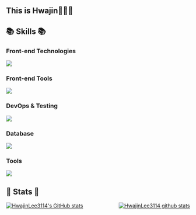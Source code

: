 ## This is Hwajin👩🏻‍💻

<h2>📚 Skills 📚</h2>

<div>
  <h3>Front-end Technologies</h3>
  <img src="https://skillicons.dev/icons?i=html,css,js,jquery,react,ts,tailwind,styledcomponents,nextjs&theme=light" />
  
  <h3>Front-end Tools</h3>
  <img src="https://skillicons.dev/icons?i=vite&theme=light" />
</div>

<div>
  <h3>DevOps & Testing</h3>
  <img src="https://skillicons.dev/icons?i=vercel,netlify&theme=light" />
<!--   <img src="https://skillicons.dev/icons?i=jest&theme=light" /> -->
</div>
  
<!--   <div>
  <h3>Back-end</h3>
  <img src="https://skillicons.dev/icons?i=java,spring&theme=light" />
</div> -->

<div>
  <h3>Database</h3>
  <img src="https://skillicons.dev/icons?i=supabase,mysql&theme=light" />
<!--   <br />
  <img src="https://img.shields.io/badge/oracle-F80000?style=flat-square&logo=oracle&logoColor=white"/> 
  <img src="https://img.shields.io/badge/mariaDB-003545?style=flat-square&logo=mariaDB&logoColor=white"/> -->
</div>

<div>
  <h3>Tools</h3>
  <img src="https://skillicons.dev/icons?i=github,gitlab,vscode,notion,postman,slack&theme=light" />
</div>

<!--[![Hits](https://hits.seeyoufarm.com/api/count/incr/badge.svg?url=https%3A%2F%2Fgithub.com%2FHwajinLee3114&count_bg=%23555555&title_bg=%23555555&icon=&icon_color=%23E7E7E7&title=views&edge_flat=false)](https://hits.seeyoufarm.com)-->

<h2>🌿 Stats 🌿</h2>

<div style="display: flex; justify-content: space-between; gap: 20px;">
  <a href="https://github.com/HwajinLee3114/github-readme-stats">
    <img src="https://github-readme-stats.vercel.app/api?username=HwajinLee3114" alt="HwajinLee3114's GitHub stats" />
  </a>
  
  <a href="https://github.com/HwajinLee3114">
    <img src="https://github-readme-stats.vercel.app/api/top-langs/?username=HwajinLee3114&show_icons=true&hide_border=true&title_color=004386&icon_color=004386&layout=compact" alt="HwajinLee3114 github stats" />
  </a>
</div>

<!--
[![HwajinLee3114's GitHub stats](https://github-readme-stats.vercel.app/api?username=HwajinLee3114)](https://github.com/HwajinLee3114/github-readme-stats)
  
[![HwajinLee3114 github stats](https://github-readme-stats.vercel.app/api/top-langs/?username=HwajinLee3114&show_icons=true&hide_border=true&title_color=004386&icon_color=004386&layout=compact)](https://github.com/HwajinLee3114)
-->

<!--
<h2>👾 Algorithm 👾</h2>

<div>
  <img src="http://mazassumnida.wtf/api/v2/generate_badge?boj=hwajin3114" alt="Badge 1" style="margin-right: 20px;">
  <img src="http://mazandi.herokuapp.com/api?handle=hwajin3114&theme=warm" alt="Badge 2">
</div>
-->

<!--
<h2>✉️ Contacts ✉️</h2>

<div>
  <a href="mailto:jamong@kakao.com">
    <img src="https://img.shields.io/badge/jamong@kakao.com-FFCD00?style=flat&logo=KakaoTalk&logoColor=white"/>
  </a>
  <a href="mailto:hwajin3114@gmail.com">
    <img src="https://img.shields.io/badge/hwajin3114@gmail.com-EA4335?style=flat&logo=Gmail&logoColor=white"/>
  </a>
</div> -->
<!--   <img src="https://img.shields.io/badge/ihwajin3114-655D8A?style=flat&logo=Bloglovin&logoColor=#000000"/> -->

